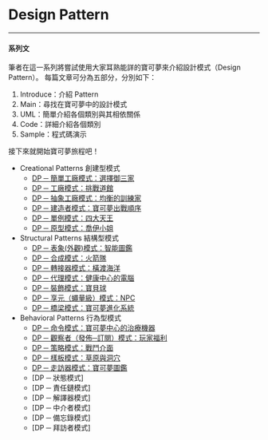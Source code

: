 Design Pattern
===========================


* * *
#### 系列文

筆者在這一系列將嘗試使用大家耳熟能詳的寶可夢來介紹設計模式（Design Pattern）。
每篇文章可分為五部分，分別如下：
1. Introduce：介紹 Pattern
2. Main：尋找在寶可夢中的設計模式
3. UML：簡單介紹各個類別與其相依關係
4. Code：詳細介紹各個類別
5. Sample：程式碼演示

接下來就開始寶可夢旅程吧！

* Creational Patterns 創建型模式
	* [DP ─ 簡單工廠模式：選擇御三家](DP_Story_Simple_Factory_Pattern.md "Simple_Factory_Pattern")
	* [DP ─ 工廠模式：挑戰道館](DP_Story_Factory_Pattern.md "Factory_Pattern")
	* [DP ─ 抽象工廠模式：均衡的訓練家](DP_Story_Abstract_Factory_Pattern.md "Abstract_Factory_Pattern")
	* [DP ─ 建造者模式：寶可夢出戰順序](DP_Story_Builder_Pattern.md "Builder_Pattern")
	* [DP ─ 單例模式：四大天王](DP_Story_Singleton_Pattern.md "Singleton_Pattern")
	* [DP ─ 原型模式：喬伊小姐](DP_Story_Prototype_Pattern.md "Prototype_Pattern")
* Structural Patterns 結構型模式
	* [DP ─ 表象(外觀)模式：智能圖鑑](DP_Story_Facade_Pattern.md "Facade_Pattern")
	* [DP ─ 合成模式：火箭隊](DP_Story_Composite_Pattern.md "Composite_Pattern")
	* [DP ─ 轉接器模式：橫渡海洋](DP_Story_Adapter_Pattern.md "Adapter_Pattern")
	* [DP ─ 代理模式：健康中心的電腦](DP_Story_Proxy_Pattern.md "Proxy_Pattern")
	* [DP ─ 裝飾模式：寶貝球](DP_Story_Decorator_Pattern.md "Decorator_Pattern")
	* [DP ─ 享元（蠅量級）模式：NPC](DP_Story_Flyweight_Pattern.md "Flyweight_Pattern")
	* [DP ─ 橋梁模式：寶可夢進化系統](DP_Story_Bridge_Pattern.md "Bridge_Pattern")
* Behavioral Patterns 行為型模式	
	* [DP ─ 命令模式：寶可夢中心的治療機器](DP_Story_Command_Pattern.md "Command_Pattern")
	* [DP ─ 觀察者（發佈─訂閱）模式：玩家福利](DP_Story_Observer_Pattern.md "Observer Pattern")
	* [DP ─ 策略模式：戰鬥介面](DP_Story_Strategy_Pattern.md "Strategy Pattern")
	* [DP ─ 樣板模式：草原與洞穴](DP_Story_Template_Pattern.md "Template Pattern")
	* [DP ─ 走訪器模式：寶可夢圖鑑](DP_Story_Iterator_Pattern.md "Iterator Pattern")
	* [DP ─ 狀態模式]
	* [DP ─ 責任鏈模式]
	* [DP ─ 解譯器模式]
	* [DP ─ 中介者模式]
	* [DP ─ 備忘錄模式]
	* [DP ─ 拜訪者模式]